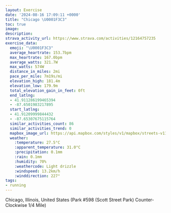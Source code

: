 ```yaml
---
layout: Exercise
date: '2024-08-16 17:09:11 +0000'
title: "Chicago \U0001F3C3"
toc: true
image:
description:
strava_activity_url: https://www.strava.com/activities/12164757235
exercise_data:
  emoji: "\U0001F3C3"
  average_heartrate: 153.7bpm
  max_heartrate: 167.0bpm
  average_watts: 321.7W
  max_watts: 574W
  distance_in_miles: 2mi
  pace_per_mile: 7m19s/mi
  elevation_high: 181.4m
  elevation_low: 179.9m
  total_elevation_gain_in_feet: 0ft
  end_latlng:
  - 41.911286199465394
  - -87.6501983217895
  start_latlng:
  - 41.91209999844432
  - -87.65307675115764
  similar_activities_count: 86
  similar_activities_trend: 0
  mapbox_image_url: https://api.mapbox.com/styles/v1/mapbox/streets-v11/static/path-5+787af2-1.0(c%7Bx~Fzk~uOG%7D%40%40o%40CMIIAMn%40w%40~%40wAN%5Df%40%7B%40BQEeBMeAFKJGX%3FCMCkANw%40GsA%3FsAGmBCmGBqAEcABiBBKHE%60%40Fd%40Cb%40EHFBPC%7C%40%40n%40A%5CFlBDPRVPHLBxAINKRYFc%40A_A%40k%40Cu%40Ia%40OSQIy%40A%7B%40LONGNEXAPBtBDr%40BNHLNLPF%60BKPIPYDQ%40QG%7BCCYKUOQMEKA%7D%40DYBQHMRGb%40%40%60%40Cd%40BXCt%40Db%40BNHJNLPDfACREVOP%5BDWC%5D%3FgAEqAIUIKSKSCsAFQLKTKf%40APB%5CA%7CABZDPRXPLRBrAIXON_%40Dk%40GwCM_%40%5BYOAS%40WEc%40%40c%40CWEQOWFcABOBIFARBpA%3FtEBp%40CXDj%40%40%7C%40GfAB%7C%40%3FpBD%60%40Cb%40HlAINYLIj%40),pin-s-s+e5b22e(-87.65134,41.9117),pin-s-f+89ae00(-87.64844999999994,41.91103999999999)/auto/800x800?access_token=pk.eyJ1Ijoiam9zaGJlY2ttYW4iLCJhIjoiY205eWR2aDd1MWZ6djJrbXc4a3M0bWZleiJ9.XiG9OWkNcZk2QzjJbxLB4A
  weather:
    :temperature: 27.5°C
    :apparent_temperature: 31.0°C
    :precipitation: 0.1mm
    :rain: 0.1mm
    :humidity: 70%
    :weathercode: Light drizzle
    :windspeed: 13.2km/h
    :winddirection: 227°
tags:
- running
---
```

Chicago, Illinois, United States (Park #598 (Scott Street Park) Counter-Clockwise 1/4 Mile)
